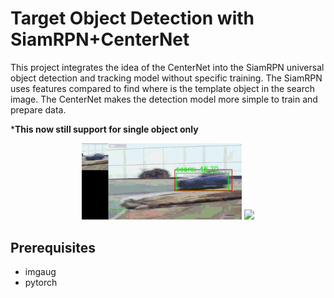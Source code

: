 <h1>Target Object Detection with SiamRPN+CenterNet</h1>

This project integrates the idea of the CenterNet into the SiamRPN universal 
object detection and tracking model without specific training. The SiamRPN uses 
features compared to find where is the template object in the search image. 
The CenterNet makes the detection model more simple to train and prepare data.

***This now still support for single object only**

<div align="center">
    <img src="images/test-1.gif" width="256">
    <img src="images/test-2.gif" width="256">
</div>

## Prerequisites
- imgaug
- pytorch